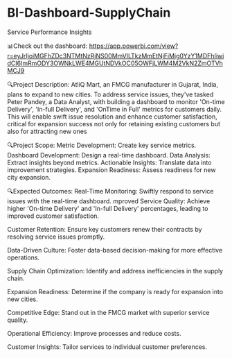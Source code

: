 # BI-Dashboard-SupplyChain
Service Performance Insights 

📊Check out the dashboard:
https://app.powerbi.com/view?r=eyJrIjoiMGFhZDc3NTMtNzRjNS00MmVlLTkzMmEtNjFiMjg0YzY1MDFhIiwidCI6ImRmODY3OWNkLWE4MGUtNDVkOC05OWFjLWM4M2VkN2ZmOTVhMCJ9

🔍Project Description:
AtliQ Mart, an FMCG manufacturer in Gujarat, India, plans to expand to new cities. To address service issues, they've tasked Peter Pandey, a Data Analyst, with building a dashboard to monitor 'On-time Delivery', 'In-full Delivery', and 'OnTime in Full' metrics for customers daily. This will enable swift issue resolution and enhance customer satisfaction, critical for expansion success not only for retaining existing customers but also for attracting new ones 

🔍Project Scope:
Metric Development: Create key service metrics.
Dashboard Development: Design a real-time dashboard.
Data Analysis: Extract insights beyond metrics.
Actionable Insights: Translate data into improvement strategies.
Expansion Readiness: Assess readiness for new city expansion.


🔍Expected Outcomes:
Real-Time Monitoring: Swiftly respond to service issues with the real-time dashboard.
mproved Service Quality: Achieve higher 'On-time Delivery' and 'In-full Delivery' percentages, leading to improved customer satisfaction.

Customer Retention: Ensure key customers renew their contracts by resolving service issues promptly.

Data-Driven Culture: Foster data-based decision-making for more effective operations.

Supply Chain Optimization: Identify and address inefficiencies in the supply chain.

Expansion Readiness: Determine if the company is ready for expansion into new cities.

Competitive Edge: Stand out in the FMCG market with superior service quality.

Operational Efficiency: Improve processes and reduce costs.

Customer Insights: Tailor services to individual customer preferences.
